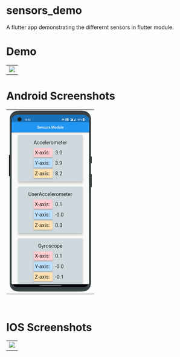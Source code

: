 # sensors_demo

A flutter app demonstrating the differernt sensors in flutter module.


 # Demo
  <table>
  <tr>
  <td><img src="https://github.com/MarvelApps-Flutter/sensors_demo/blob/master/working_demo/.gif" height="480px"></td>
    </tr>
  </table>

# Android Screenshots

<table>
  <tr>
    <td><img src="https://github.com/MarvelApps-Flutter/sensors_demo/blob/master/screenshots/android/android1.png" height="480px"></td>
  </tr>
 </table>


</br>

# IOS Screenshots

<table>
  <tr>
    <td><img src="https://github.com/MarvelApps-Flutter/sensors_demo/blob/master/screenshots/ios/.png" height="480px"></td>
  </tr>
 </table>


